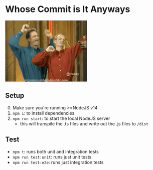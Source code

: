 # Whose Commit is It Anyways
![Whose Line is It Anyways](whose-line-is-it-anyways.gif "The inspiration behind the repo name...")

## Setup
0. Make sure you're running >=NodeJS v14
1. `npm i`: to install dependencies
2. `npm run start`: to start the local NodeJS server
    - this will transpile the .ts files and write out the .js files to `/dist`

## Test
- `npm t`: runs both unit and integration tests
- `npm run test:unit`: runs just unit tests
- `npm run test:e2e`: runs just integration tests
